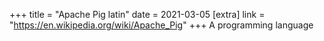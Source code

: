 +++
title = "Apache Pig latin"
date = 2021-03-05
[extra]
link = "https://en.wikipedia.org/wiki/Apache_Pig"
+++
A programming language

